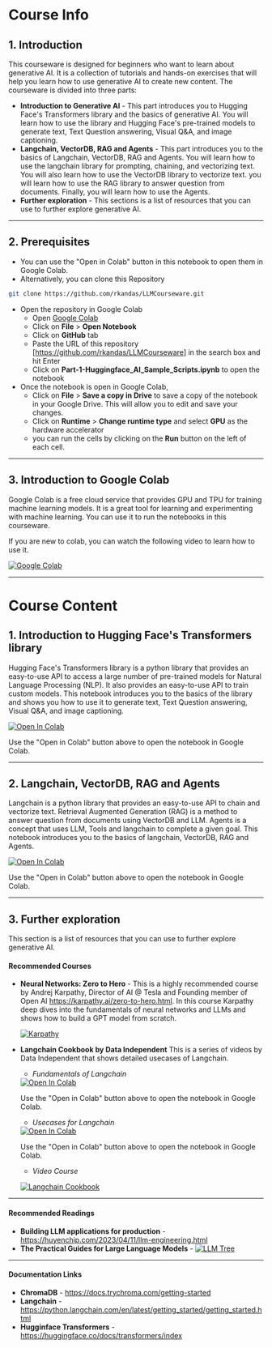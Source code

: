 
# Course Info

## 1. Introduction
This courseware is designed for beginners who want to learn about generative AI. It is a collection of tutorials and hands-on exercises that will help you learn how to use generative AI to create new content. The courseware is divided into three parts:
- **Introduction to Generative AI** - This part introduces you to Hugging Face's Transformers library and the basics of generative AI. You will learn how to use the library and Hugging Face's pre-trained models to generate text, Text Question answering, Visual Q&A, and image captioning.
- **Langchain, VectorDB, RAG and Agents** - This part introduces you to the basics of Langchain, VectorDB, RAG and Agents. You will learn how to use the langchain library for prompting, chaining, and vectorizing text. You will also learn how to use the VectorDB library to vectorize text. you will learn how to use the RAG library to answer question from documents. Finally, you will learn how to use the Agents.
- **Further exploration** - This sections is a list of resources that you can use to further explore generative AI.
---
## 2. Prerequisites
- You can use the "Open in Colab" button in this notebook to open them in Google Colab.
- Alternatively, you can clone this Repository
```bash
git clone https://github.com/rkandas/LLMCourseware.git
```
- Open the repository in Google Colab
    - Open [Google Colab](https://colab.research.google.com/)
    - Click on **File** > **Open Notebook**
    - Click on **GitHub** tab
    - Paste the URL of this repository [https://github.com/rkandas/LLMCourseware] in the search box and hit Enter
    - Click on **Part-1-Huggingface_AI_Sample_Scripts.ipynb** to open the notebook
- Once the notebook is open in Google Colab, 
    - Click on **File** > **Save a copy in Drive** to save a copy of the notebook in your Google Drive. This will allow you to edit and save your changes.
    - Click on **Runtime** > **Change runtime type** and select **GPU** as the hardware accelerator
    - you can run the cells by clicking on the **Run** button on the left of each cell.

---
## 3. Introduction to Google Colab
Google Colab is a free cloud service that provides GPU and TPU for training machine learning models. It is a great tool for learning and experimenting with machine learning. You can use it to run the notebooks in this courseware.

If you are new to colab, you can watch the following video to learn how to use it.

[![Google Colab](https://img.youtube.com/vi/inN8seMm7UI/0.jpg)](https://www.youtube.com/watch?v=inN8seMm7UI "Google Colab")

---

# Course Content
## 1. Introduction to Hugging Face's Transformers library

Hugging Face's Transformers library is a python library that provides an easy-to-use API to access a large number of pre-trained models for Natural Language Processing (NLP). It also provides an easy-to-use API to train custom models. This notebook introduces you to the basics of the library and shows you how to use it to generate text, Text Question answering, Visual Q&A, and image captioning.

<a href="https://colab.research.google.com/github/rkandas/LLMCourseware/blob/main/Part-1-Huggingface_AI_Sample_Scripts.ipynb" target="_blank" >
  <img src="https://colab.research.google.com/assets/colab-badge.svg" alt="Open In Colab"/>
</a>

Use the "Open in Colab" button above to open the notebook in Google Colab. 

---
## 2. Langchain, VectorDB, RAG and Agents
Langchain is a python library that provides an easy-to-use API to chain and vectorize text. Retrieval Augmented Generation (RAG) is a method to answer question from documents using VectorDB and LLM. Agents is a concept that uses LLM, Tools and langchain to complete a given goal. This notebook introduces you to the basics of langchain, VectorDB, RAG and Agents.

<a target="_blank" href="https://colab.research.google.com/github/rkandas/LLMCourseware/blob/main/Part-2-Langchain_RAG_Intro.ipynb">
  <img src="https://colab.research.google.com/assets/colab-badge.svg" alt="Open In Colab"/>
</a>

Use the "Open in Colab" button above to open the notebook in Google Colab. 

---

## 3. Further exploration
This section is a list of resources that you can use to further explore generative AI.
#### Recommended Courses
- **Neural Networks: Zero to Hero** - This is a highly recommended course by Andrej Karpathy, Director of AI @ Tesla and Founding member of Open AI https://karpathy.ai/zero-to-hero.html. In this course Karpathy deep dives into the fundamentals of neural networks and LLMs and shows how to build a GPT model from scratch.

  [![Karpathy](https://img.youtube.com/vi/kCc8FmEb1nY/0.jpg)](https://www.youtube.com/watch?v=kCc8FmEb1nY "Karpathy")



- **Langchain Cookbook by Data Independent**
This is a series of videos by Data Independent that shows detailed usecases of Langchain.
    - *Fundamentals of Langchain*  
    
    <a target="_blank" href="https://github.com/gkamradt/langchain-tutorials/blob/main/LangChain%20Cookbook%20Part%201%20-%20Fundamentals.ipynb">
    <img src="https://colab.research.google.com/assets/colab-badge.svg" alt="Open In Colab"/>
    </a> 
    
    Use the "Open in Colab" button above to open the notebook in Google Colab. 

    - *Usecases for Langchain* 
    
    <a target="_blank" href="https://github.com/gkamradt/langchain-tutorials/blob/main/LangChain%20Cookbook%20Part%202%20-%20Use%20Cases.ipynb">
    <img src="https://colab.research.google.com/assets/colab-badge.svg" alt="Open In Colab"/>
    </a>
    
    Use the "Open in Colab" button above to open the notebook in Google Colab. 

    - *Video Course*

    [![Langchain Cookbook](https://img.youtube.com/vi/2xxziIWmaSA/0.jpg)](https://www.youtube.com/watch?v=2xxziIWmaSA "Langchain Cookbook")
---
#### Recommended Readings
- **Building LLM applications for production** - https://huyenchip.com/2023/04/11/llm-engineering.html
- **The Practical Guides for Large Language Models** - 
[![LLM Tree](https://miro.medium.com/v2/resize:fit:1400/0*QQC059ZD4F1dKRYF)](https://github.com/Mooler0410/LLMsPracticalGuide "LLM Tree")
---
#### Documentation Links
- **ChromaDB** - https://docs.trychroma.com/getting-started
- **Langchain** - https://python.langchain.com/en/latest/getting_started/getting_started.html
- **Hugginface Transformers** - https://huggingface.co/docs/transformers/index




